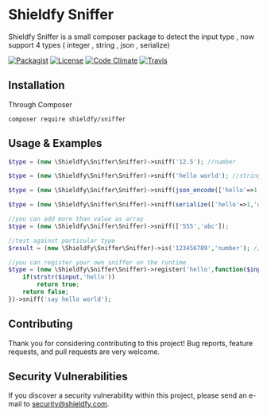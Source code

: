 # Shieldfy Sniffer

Shieldfy Sniffer is a small composer package to detect the input type , now support 4 types ( integer , string , json , serialize)

[![Packagist](https://img.shields.io/packagist/v/shieldfy/sniffer.svg?label=Packagist&style=flat-square)](https://packagist.org/packages/shieldfy/sniffer)
[![License](https://img.shields.io/packagist/l/shieldfy/sniffer.svg?label=License&style=flat-square)](https://github.com/shieldfy/sniffer/blob/master/LICENSE)
[![Code Climate](https://img.shields.io/codeclimate/github/shieldfy/sniffer.svg)](https://codeclimate.com/github/shieldfy/sniffer)
[![Travis](https://img.shields.io/travis/shieldfy/sniffer.svg)](https://travis-ci.org/shieldfy/sniffer)



## Installation

Through Composer

```
composer require shieldfy/sniffer
```


## Usage & Examples

```php
$type = (new \Shieldfy\Sniffer\Sniffer)->sniff('12.5'); //number

$type = (new \Shieldfy\Sniffer\Sniffer)->sniff('hello world'); //string

$type = (new \Shieldfy\Sniffer\Sniffer)->sniff(json_encode(['hello'=>1,'world'=>'!'])); //json

$type = (new \Shieldfy\Sniffer\Sniffer)->sniff(serialize(['hello'=>1,'world'=>'!'])); //serialize

//you can add more than value as array
$type = (new \Shieldfy\Sniffer\Sniffer)->sniff(['555','abc']);

//test against particular type
$result = (new \Shieldfy\Sniffer\Sniffer)->is('123456789','number'); //true

//you can register your own sniffer on the runtime
$type = (new \Shieldfy\Sniffer\Sniffer)->register('hello',function($input){
	if(strstr($input,'hello')) 
		return true;
	return false;
})->sniff('say hello world');

```

## Contributing 

Thank you for considering contributing to this project!
Bug reports, feature requests, and pull requests are very welcome.


## Security Vulnerabilities

If you discover a security vulnerability within this project, please send an e-mail to security@shieldfy.com.
